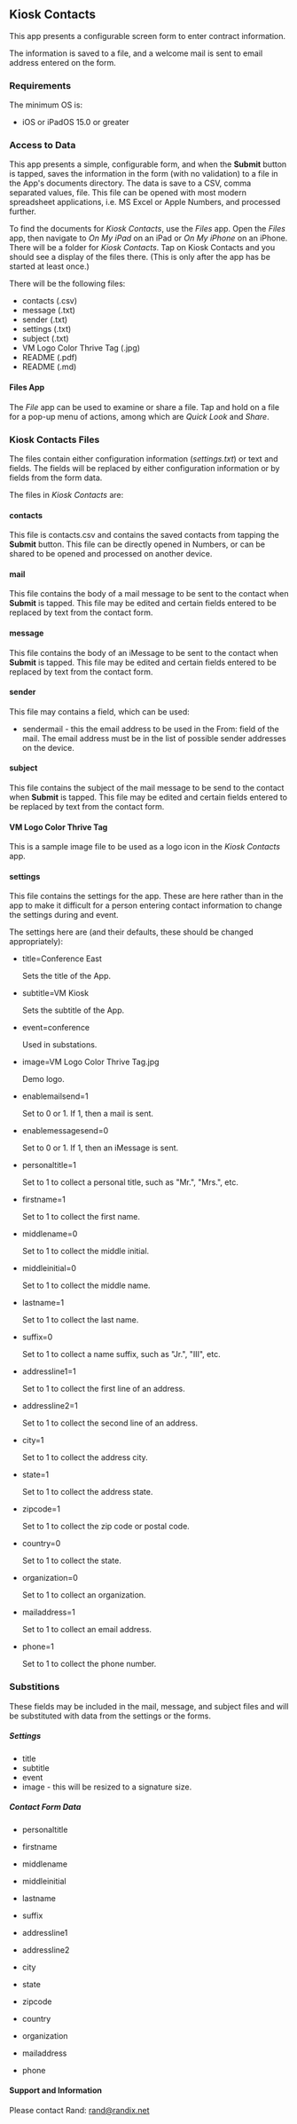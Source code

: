 ## Kiosk Contacts
This app presents a configurable screen form to enter contract information.

The information is saved to a file, and a welcome mail is sent to email address entered on the form.

### Requirements
The minimum OS is:

 - iOS or iPadOS 15.0 or greater

### Access to Data

This app presents a simple, configurable form, and when the **Submit** button is tapped, saves the information in the form (with no validation) to a file in the App's documents directory. The data is save to a CSV, comma separated values, file. This file can be opened with most modern spreadsheet applications, i.e. MS Excel or Apple Numbers, and processed further.

To find the documents for *Kiosk Contacts*, use the *Files* app. Open the *Files* app, then navigate to *On My iPad* on an iPad or *On My iPhone* on an iPhone. There will be a folder for *Kiosk Contacts*. Tap on Kiosk Contacts and you should see a display of the files there. (This is only after the app has be started at least once.)

There will be the following files:

- contacts (.csv)
- message (.txt)
- sender (.txt)
- settings (.txt)
- subject (.txt)
- VM Logo Color Thrive Tag (.jpg)
- README (.pdf)
- README (.md)

#### Files App

The *File* app can be used to examine or share a file. Tap and hold on a file for a pop-up menu of actions, among which are *Quick Look* and *Share*.

### Kiosk Contacts Files

The files contain either configuration information (*settings.txt*) or text and fields. The fields will be replaced by either configuration information or by fields from the form data.

The files in *Kiosk Contacts* are:

#### contacts 

This file is contacts.csv and contains the saved contacts from tapping the **Submit** button. This file can be directly opened in Numbers, or can be shared to be opened and processed on another device.

#### mail

This file contains the body of a mail message to be sent to the contact when **Submit** is tapped. This file may be edited and certain fields entered to be replaced by text from the contact form.

#### message

This file contains the body of an iMessage to be sent to the contact when **Submit** is tapped. This file may be edited and certain fields entered to be replaced by text from the contact form.

#### sender

This file may contains a field, which can be used:

- sendermail - this the email address to be used in the From: field of the mail. The email address must be in the list of possible sender addresses on the device.

#### subject

This file contains the subject of the mail message to be send to the contact when **Submit** is tapped. This file may be edited and certain fields entered to be replaced by text from the contact form.

#### VM Logo Color Thrive Tag

This is a sample image file to be used as a logo icon in the *Kiosk Contacts* app.

#### settings

This file contains the settings for the app. These are here rather than in the app to make it difficult for a person entering contact information to change the settings during and event.

The settings here are (and their defaults, these should be changed appropriately):

- title=Conference East

  Sets the title of the App.

- subtitle=VM Kiosk

  Sets the subtitle of the App.

- event=conference

  Used in substations.

- image=VM Logo Color Thrive Tag.jpg

  Demo logo.

- enablemailsend=1

  Set to 0 or 1. If 1, then a mail is sent.

- enablemessagesend=0

  Set to 0 or 1. If 1, then an iMessage is sent.

- personaltitle=1

  Set to 1 to collect a personal title, such as "Mr.", "Mrs.", etc.

- firstname=1

  Set to 1 to collect the first name.

- middlename=0

  Set to 1 to collect the middle initial.

- middleinitial=0

  Set to 1 to collect the middle name.

- lastname=1

  Set to 1 to collect the last name.

- suffix=0

  Set to 1 to collect a name suffix, such as "Jr.", "III", etc.

- addressline1=1

  Set to 1 to collect the first line of an address.

- addressline2=1

  Set to 1 to collect the second line of an address.

- city=1

  Set to 1 to collect the address city.

- state=1

  Set to 1 to collect the address state.

- zipcode=1

  Set to 1 to collect the zip code or postal code.

- country=0

  Set to 1 to collect the state.

- organization=0

  Set to 1 to collect an organization.

- mailaddress=1

  Set to 1 to collect an email address.

- phone=1

  Set to 1 to collect the phone number.

### Substitions

These fields may be included in the mail, message, and subject files and will be substituted with data from the settings or the forms.

##### Settings

- title
- subtitle
- event
- image - this will be resized to a signature size.

##### Contact Form Data

- personaltitle
- firstname
- middlename
- middleinitial
- lastname
- suffix



- addressline1
- addressline2
- city
- state
- zipcode
- country



- organization



- mailaddress
- phone



#### Support and Information

Please contact Rand:  rand@randix.net

